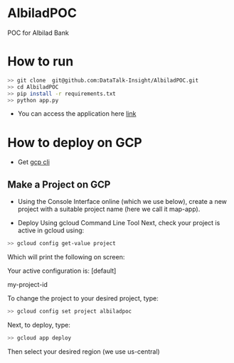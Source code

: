 # AlbiladPOC
POC for Albilad Bank

# How to run

```bash
>> git clone  git@github.com:DataTalk-Insight/AlbiladPOC.git
>> cd AlbiladPOC
>> pip install -r requirements.txt
>> python app.py
```
- You can access the application here [link]( http://127.0.0.1:8050/)

# How to deploy on GCP
- Get [gcp cli](https://cloud.google.com/sdk/docs/quickstart)

## Make a Project on GCP
- Using  the Console Interface online (which we use below), create a new project with a suitable project name (here we call it map-app).

- Deploy Using gcloud Command Line Tool
Next, check your project is active in gcloud using:

```bash
>> gcloud config get-value project
```
Which will print the following on screen:

Your active configuration is: [default]

my-project-id

To change the project to your desired project, type:

```bash
>> gcloud config set project albiladpoc
```
Next, to deploy, type:

```bash
>> gcloud app deploy
```
Then select your desired region (we use us-central)
